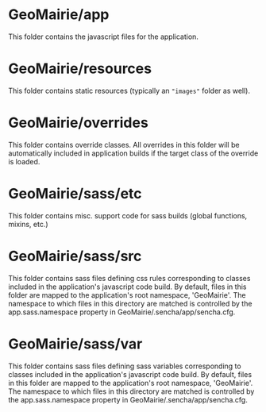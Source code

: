 # GeoMairie/app

This folder contains the javascript files for the application.

# GeoMairie/resources

This folder contains static resources (typically an `"images"` folder as well).

# GeoMairie/overrides

This folder contains override classes. All overrides in this folder will be 
automatically included in application builds if the target class of the override
is loaded.

# GeoMairie/sass/etc

This folder contains misc. support code for sass builds (global functions, 
mixins, etc.)

# GeoMairie/sass/src

This folder contains sass files defining css rules corresponding to classes
included in the application's javascript code build.  By default, files in this 
folder are mapped to the application's root namespace, 'GeoMairie'. The
namespace to which files in this directory are matched is controlled by the
app.sass.namespace property in GeoMairie/.sencha/app/sencha.cfg. 

# GeoMairie/sass/var

This folder contains sass files defining sass variables corresponding to classes
included in the application's javascript code build.  By default, files in this 
folder are mapped to the application's root namespace, 'GeoMairie'. The
namespace to which files in this directory are matched is controlled by the
app.sass.namespace property in GeoMairie/.sencha/app/sencha.cfg. 
